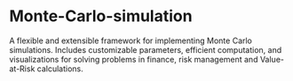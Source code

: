 # Monte-Carlo-simulation
A flexible and extensible framework for implementing Monte Carlo simulations. Includes customizable parameters, efficient computation, and visualizations for solving problems in finance, risk management and Value-at-Risk calculations.
